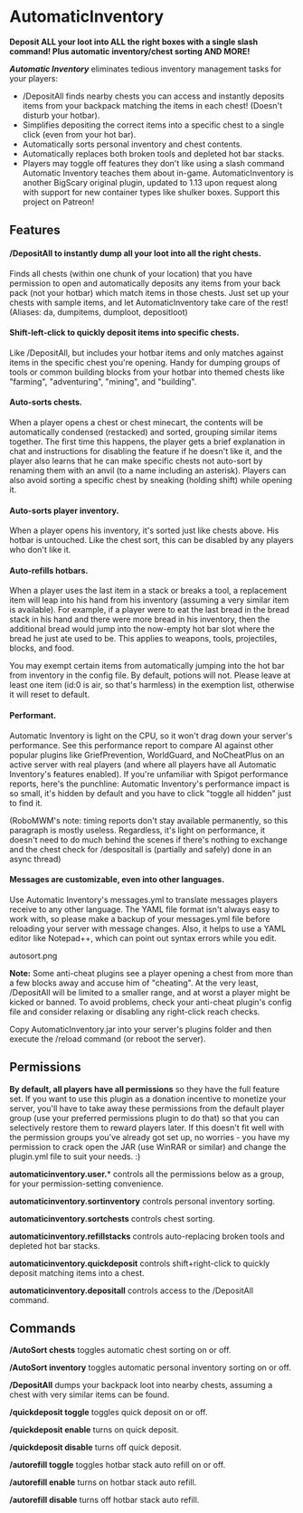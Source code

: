 # AutomaticInventory
**Deposit ALL your loot into ALL the right boxes with a single slash command!
Plus automatic inventory/chest sorting AND MORE!**

_**Automatic Inventory**_ eliminates tedious inventory management tasks for your players:

- /DepositAll finds nearby chests you can access and instantly deposits items from your backpack matching the items in each chest! (Doesn't disturb your hotbar).
- Simplifies depositing the correct items into a specific chest to a single click (even from your hot bar).
- Automatically sorts personal inventory and chest contents.
- Automatically replaces both broken tools and depleted hot bar stacks.
- Players may toggle off features they don't like using a slash command Automatic Inventory teaches them about in-game.
AutomaticInventory is another BigScary original plugin, updated to 1.13 upon request along with support for new container types like shulker boxes. Support this project on Patreon!

## Features

#### /DepositAll to instantly dump all your loot into all the right chests.
Finds all chests (within one chunk of your location) that you have permission to open and automatically deposits any items from your back pack (not your hotbar) which match items in those chests. Just set up your chests with sample items, and let AutomaticInventory take care of the rest! (Aliases: da, dumpitems, dumploot, depositloot)

#### Shift-left-click to quickly deposit items into specific chests.
Like /DepositAll, but includes your hotbar items and only matches against items in the specific chest you're opening. Handy for dumping groups of tools or common building blocks from your hotbar into themed chests like "farming", "adventuring", "mining", and "building".

#### Auto-sorts chests.
When a player opens a chest or chest minecart, the contents will be automatically condensed (restacked) and sorted, grouping similar items together. The first time this happens, the player gets a brief explanation in chat and instructions for disabling the feature if he doesn't like it, and the player also learns that he can make specific chests not auto-sort by renaming them with an anvil (to a name including an asterisk). Players can also avoid sorting a specific chest by sneaking (holding shift) while opening it.

#### Auto-sorts player inventory.
When a player opens his inventory, it's sorted just like chests above. His hotbar is untouched. Like the chest sort, this can be disabled by any players who don't like it.

#### Auto-refills hotbars.
When a player uses the last item in a stack or breaks a tool, a replacement item will leap into his hand from his inventory (assuming a very similar item is available). For example, if a player were to eat the last bread in the bread stack in his hand and there were more bread in his inventory, then the additional bread would jump into the now-empty hot bar slot where the bread he just ate used to be. This applies to weapons, tools, projectiles, blocks, and food.

You may exempt certain items from automatically jumping into the hot bar from inventory in the config file. By default, potions will not. Please leave at least one item (id:0 is air, so that's harmless) in the exemption list, otherwise it will reset to default.

#### Performant.
Automatic Inventory is light on the CPU, so it won't drag down your server's performance. See this performance report to compare AI against other popular plugins like GriefPrevention, WorldGuard, and NoCheatPlus on an active server with real players (and where all players have all Automatic Inventory's features enabled). If you're unfamiliar with Spigot performance reports, here's the punchline: Automatic Inventory's performance impact is so small, it's hidden by default and you have to click "toggle all hidden" just to find it.



(RoboMWM's note: timing reports don't stay available permanently, so this paragraph is mostly useless. Regardless, it's light on performance, it doesn't need to do much behind the scenes if there's nothing to exchange and the chest check for /despositall is (partially and safely) done in an async thread)

#### Messages are customizable, even into other languages.
Use Automatic Inventory's messages.yml to translate messages players receive to any other language. The YAML file format isn't always easy to work with, so please make a backup of your messages.yml file before reloading your server with message changes. Also, it helps to use a YAML editor like Notepad++, which can point out syntax errors while you edit.

autosort.png

**Note:** Some anti-cheat plugins see a player opening a chest from more than a few blocks away and accuse him of "cheating". At the very least, /DepositAll will be limited to a smaller range, and at worst a player might be kicked or banned. To avoid problems, check your anti-cheat plugin's config file and consider relaxing or disabling any right-click reach checks.

Copy AutomaticInventory.jar into your server's plugins folder and then execute the /reload command (or reboot the server).

## Permissions

**By default, all players have all permissions** so they have the full feature set. If you want to use this plugin as a donation incentive to monetize your server, you'll have to take away these permissions from the default player group (use your preferred permissions plugin to do that) so that you can selectively restore them to reward players later. If this doesn't fit well with the permission groups you've already got set up, no worries - you have my permission to crack open the JAR (use WinRAR or similar) and change the plugin.yml file to suit your needs. :)

**automaticinventory.user.*** controls all the permissions below as a group, for your permission-setting convenience.

**automaticinventory.sortinventory** controls personal inventory sorting.

**automaticinventory.sortchests** controls chest sorting.

**automaticinventory.refillstacks** controls auto-replacing broken tools and depleted hot bar stacks.

**automaticinventory.quickdeposit** controls shift+right-click to quickly deposit matching items into a chest.

**automaticinventory.depositall** controls access to the /DepositAll command.

## Commands
**/AutoSort chests** toggles automatic chest sorting on or off.

**/AutoSort inventory** toggles automatic personal inventory sorting on or off.

**/DepositAll** dumps your backpack loot into nearby chests, assuming a chest with very similar items can be found.

**/quickdeposit toggle** toggles quick deposit on or off.

**/quickdeposit enable** turns on quick deposit.

**/quickdeposit disable** turns off quick deposit.

**/autorefill toggle** toggles hotbar stack auto refill on or off.

**/autorefill enable** turns on hotbar stack auto refill.

**/autorefill disable** turns off hotbar stack auto refill.
